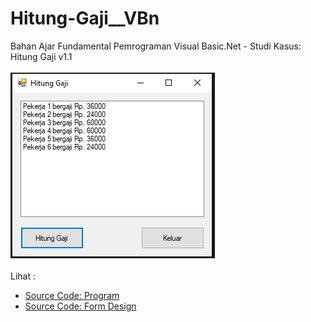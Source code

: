 # Hitung-Gaji__VBn
Bahan Ajar Fundamental Pemrograman Visual Basic.Net - Studi Kasus: Hitung Gaji v1.1<br><br>
<img src="https://github.com/RizkyKhapidsyah/Hitung-Gaji__VBn/blob/master/Hitung%20Gaji/result/001.PNG"><br><br>
Lihat : <br>
- <a href="https://github.com/RizkyKhapidsyah/Hitung-Gaji__VBn/blob/master/Hitung%20Gaji/Form1.vb">Source Code: Program</a><br>
- <a href="https://github.com/RizkyKhapidsyah/Hitung-Gaji__VBn/blob/master/Hitung%20Gaji/Form1.Designer.vb">Source Code: Form Design</a>
